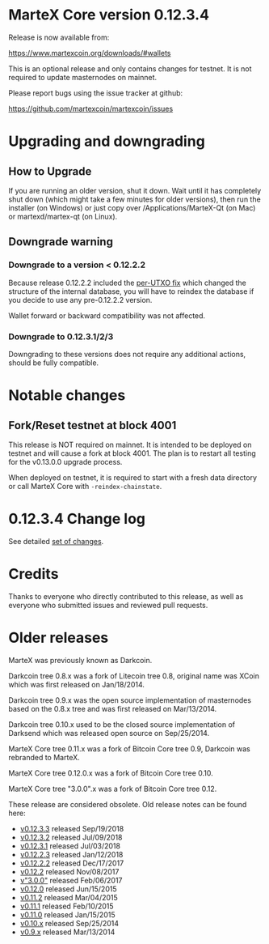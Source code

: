 MarteX Core version 0.12.3.4
==========================

Release is now available from:

  <https://www.martexcoin.org/downloads/#wallets>

This is an optional release and only contains changes for testnet. It is not required to update masternodes on mainnet.

Please report bugs using the issue tracker at github:

  <https://github.com/martexcoin/martexcoin/issues>


Upgrading and downgrading
=========================

How to Upgrade
--------------

If you are running an older version, shut it down. Wait until it has completely
shut down (which might take a few minutes for older versions), then run the
installer (on Windows) or just copy over /Applications/MarteX-Qt (on Mac) or
martexd/martex-qt (on Linux).

Downgrade warning
-----------------

### Downgrade to a version < 0.12.2.2

Because release 0.12.2.2 included the [per-UTXO fix](release-notes/martex/release-notes-0.12.2.2.md#per-utxo-fix)
which changed the structure of the internal database, you will have to reindex
the database if you decide to use any pre-0.12.2.2 version.

Wallet forward or backward compatibility was not affected.

### Downgrade to 0.12.3.1/2/3

Downgrading to these versions does not require any additional actions, should be
fully compatible.


Notable changes
===============

Fork/Reset testnet at block 4001
--------------------------------

This release is NOT required on mainnet. It is intended to be deployed on testnet and will cause a fork at block 4001.
The plan is to restart all testing for the v0.13.0.0 upgrade process.

When deployed on testnet, it is required to start with a fresh data directory or call MarteX Core with `-reindex-chainstate`.

0.12.3.4 Change log
===================

See detailed [set of changes](https://github.com/martexcoin/martexcoin/compare/v0.12.3.3...martex:v0.12.3.4).

Credits
=======

Thanks to everyone who directly contributed to this release,
as well as everyone who submitted issues and reviewed pull requests.


Older releases
==============

MarteX was previously known as Darkcoin.

Darkcoin tree 0.8.x was a fork of Litecoin tree 0.8, original name was XCoin
which was first released on Jan/18/2014.

Darkcoin tree 0.9.x was the open source implementation of masternodes based on
the 0.8.x tree and was first released on Mar/13/2014.

Darkcoin tree 0.10.x used to be the closed source implementation of Darksend
which was released open source on Sep/25/2014.

MarteX Core tree 0.11.x was a fork of Bitcoin Core tree 0.9,
Darkcoin was rebranded to MarteX.

MarteX Core tree 0.12.0.x was a fork of Bitcoin Core tree 0.10.

MarteX Core tree "3.0.0".x was a fork of Bitcoin Core tree 0.12.

These release are considered obsolete. Old release notes can be found here:

- [v0.12.3.3](https://github.com/martexcoin/martexcoin/blob/master/doc/release-notes/martex/release-notes-0.12.3.3.md) released Sep/19/2018
- [v0.12.3.2](https://github.com/martexcoin/martexcoin/blob/master/doc/release-notes/martex/release-notes-0.12.3.2.md) released Jul/09/2018
- [v0.12.3.1](https://github.com/martexcoin/martexcoin/blob/master/doc/release-notes/martex/release-notes-0.12.3.1.md) released Jul/03/2018
- [v0.12.2.3](https://github.com/martexcoin/martexcoin/blob/master/doc/release-notes/martex/release-notes-0.12.2.3.md) released Jan/12/2018
- [v0.12.2.2](https://github.com/martexcoin/martexcoin/blob/master/doc/release-notes/martex/release-notes-0.12.2.2.md) released Dec/17/2017
- [v0.12.2](https://github.com/martexcoin/martexcoin/blob/master/doc/release-notes/martex/release-notes-0.12.2.md) released Nov/08/2017
- [v"3.0.0"](https://github.com/martexcoin/martexcoin/blob/master/doc/release-notes/martex/release-notes-"3.0.0".md) released Feb/06/2017
- [v0.12.0](https://github.com/martexcoin/martexcoin/blob/master/doc/release-notes/martex/release-notes-0.12.0.md) released Jun/15/2015
- [v0.11.2](https://github.com/martexcoin/martexcoin/blob/master/doc/release-notes/martex/release-notes-0.11.2.md) released Mar/04/2015
- [v0.11.1](https://github.com/martexcoin/martexcoin/blob/master/doc/release-notes/martex/release-notes-0.11.1.md) released Feb/10/2015
- [v0.11.0](https://github.com/martexcoin/martexcoin/blob/master/doc/release-notes/martex/release-notes-0.11.0.md) released Jan/15/2015
- [v0.10.x](https://github.com/martexcoin/martexcoin/blob/master/doc/release-notes/martex/release-notes-0.10.0.md) released Sep/25/2014
- [v0.9.x](https://github.com/martexcoin/martexcoin/blob/master/doc/release-notes/martex/release-notes-0.9.0.md) released Mar/13/2014

